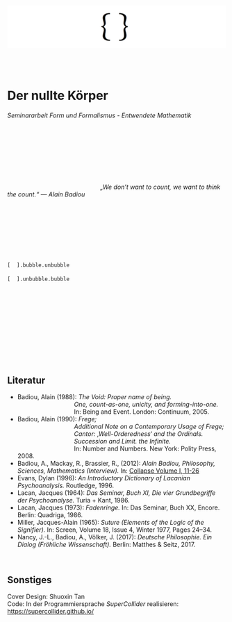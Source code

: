 <br>
<br>

<img src="https://github.com/mewithoutnara/der_nullte_koeper/blob/main/Bildschirmfoto%202021-03-31%20um%2010.59.43%20PM.png"> <br>
<br>
<br>
<br>

# Der nullte Körper <br>
###### Seminararbeit *Form und Formalismus - Entwendete Mathematik* <br>
<br>
<br>
<br>
<br>
<br>
<br>

&emsp;&emsp;&emsp;&emsp;&emsp;&emsp;&emsp;&emsp;&emsp;&emsp;&emsp;&emsp;&emsp;&emsp;&emsp; *„We don’t want to count, we want to think the count.“ — Alain Badiou* <br>

<br>
<br>
<br>
<br>
<br>
<br>

```supercollider

[  ].bubble.unbubble

[  ].unbubble.bubble

```

<br>
<br>
<br>
<br>
<br>
<br>
<br>
<br>
<br>
<br>

## Literatur <br>
	      
* Badiou, Alain (1988): *The Void: Proper name of being.* <br>
&emsp;&emsp;&emsp;&emsp;&emsp;&emsp;&emsp;&emsp;&emsp; *One, count-as-one, unicity, and forming-into-one.* <br>
&emsp;&emsp;&emsp;&emsp;&emsp;&emsp;&emsp;&emsp;&emsp; In: Being and Event. London: Continuum, 2005. <br>
* Badiou, Alain (1990): *Frege;* <br>
&emsp;&emsp;&emsp;&emsp;&emsp;&emsp;&emsp;&emsp;&emsp; *Additional Note on a Contemporary Usage of Frege;* <br>
&emsp;&emsp;&emsp;&emsp;&emsp;&emsp;&emsp;&emsp;&emsp; *Cantor: ‚Well-Orderedness‘ and the Ordinals.* <br>
&emsp;&emsp;&emsp;&emsp;&emsp;&emsp;&emsp;&emsp;&emsp; *Succession and Limit. the Infinite.* <br>
&emsp;&emsp;&emsp;&emsp;&emsp;&emsp;&emsp;&emsp;&emsp; In: Number and Numbers. New York: Polity Press, 2008.<br>
* Badiou, A., Mackay, R., Brassier, R., (2012): *Alain Badiou, Philosophy, Sciences, Mathematics (Interview).* In: [Collapse Volume I, 11-26](https://www.urbanomic.com/chapter/collapse-i-alain-badiou-philosophy-sciences-mathematics/) <br>
* Evans, Dylan (1996): *An Introductory Dictionary of Lacanian Psychoanalysis.* Routledge, 1996. <br>
* Lacan, Jacques (1964): *Das Seminar, Buch XI, Die vier Grundbegriffe der Psychoanalyse.* Turia + Kant, 1986. <br>		
* Lacan, Jacques (1973): *Fadenringe.* In: Das Seminar, Buch XX, Encore. Berlin: Quadriga, 1986. <br>
* Miller, Jacques-Alain (1965): *Suture (Elements of the Logic of the Signifier).* In: Screen, Volume 18, Issue 4, Winter 1977, Pages 24–34.<br>
* Nancy, J.-L., Badiou, A., Völker, J. (2017): *Deutsche Philosophie. Ein Dialog (Fröhliche Wissenschaft).* Berlin: Matthes & Seitz, 2017. <br>

<br>

## Sonstiges <br>

Cover Design: Shuoxin Tan <br>
Code: In der Programmiersprache *SuperCollider* realisieren: https://supercollider.github.io/ <br>
